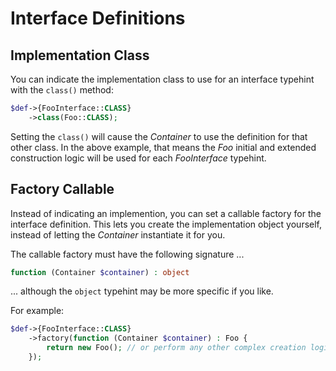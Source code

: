 # Interface Definitions

## Implementation Class

You can indicate the implementation class to use for an interface typehint with
the `class()` method:

```php
$def->{FooInterface::CLASS}
    ->class(Foo::CLASS);
```

Setting the `class()` will cause the _Container_ to use the definition for that
other class. In the above example, that means the _Foo_ initial and extended
construction logic will be used for each _FooInterface_ typehint.

## Factory Callable

Instead of indicating an implemention, you can set a callable factory for the
interface definition. This lets you create the implementation object yourself,
instead of letting the _Container_ instantiate it for you.

The callable factory must have the following signature ...

```php
function (Container $container) : object
```

... although the `object` typehint may be more specific if you like.

For example:

```php
$def->{FooInterface::CLASS}
    ->factory(function (Container $container) : Foo {
        return new Foo(); // or perform any other complex creation logic
    });
```
